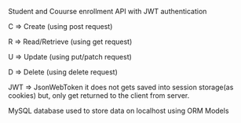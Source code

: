 Student and Couurse enrollment API with JWT authentication

C => Create		(using post request)

R => Read/Retrieve	(using get request)

U => Update		(using put/patch request)

D => Delete 		(using delete request)

JWT => JsonWebToken
	it does not gets saved into session storage(as cookies) but, only get returned to the client from server.

MySQL database used to store data on localhost using ORM Models
